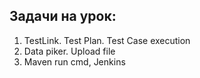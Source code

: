 ## Задачи на урок:

1. TestLink. Test Plan. Test Case execution
2. Data piker. Upload file
3. Maven run cmd, Jenkins

